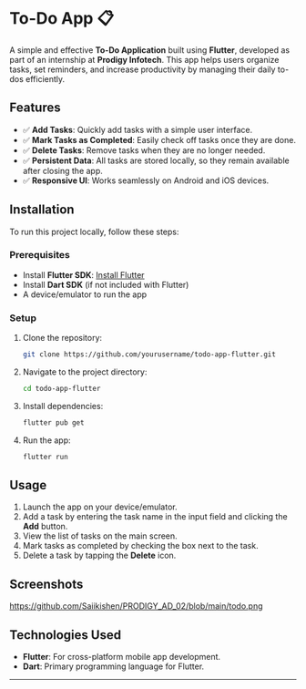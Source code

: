 
# To-Do App 📋

A simple and effective **To-Do Application** built using **Flutter**, developed as part of an internship at **Prodigy Infotech**. This app helps users organize tasks, set reminders, and increase productivity by managing their daily to-dos efficiently.



## Features
- ✅ **Add Tasks**: Quickly add tasks with a simple user interface.
- ✅ **Mark Tasks as Completed**: Easily check off tasks once they are done.
- ✅ **Delete Tasks**: Remove tasks when they are no longer needed.
- ✅ **Persistent Data**: All tasks are stored locally, so they remain available after closing the app.
- ✅ **Responsive UI**: Works seamlessly on Android and iOS devices.

## Installation

To run this project locally, follow these steps:

### Prerequisites
- Install **Flutter SDK**: [Install Flutter](https://flutter.dev/docs/get-started/install)
- Install **Dart SDK** (if not included with Flutter)
- A device/emulator to run the app

### Setup
1. Clone the repository:
   ```bash
   git clone https://github.com/yourusername/todo-app-flutter.git
   ```
2. Navigate to the project directory:
   ```bash
   cd todo-app-flutter
   ```
3. Install dependencies:
   ```bash
   flutter pub get
   ```
4. Run the app:
   ```bash
   flutter run
   ```

## Usage

1. Launch the app on your device/emulator.
2. Add a task by entering the task name in the input field and clicking the **Add** button.
3. View the list of tasks on the main screen.
4. Mark tasks as completed by checking the box next to the task.
5. Delete a task by tapping the **Delete** icon.

## Screenshots
https://github.com/Saiikishen/PRODIGY_AD_02/blob/main/todo.png


## Technologies Used

- **Flutter**: For cross-platform mobile app development.
- **Dart**: Primary programming language for Flutter.

---
